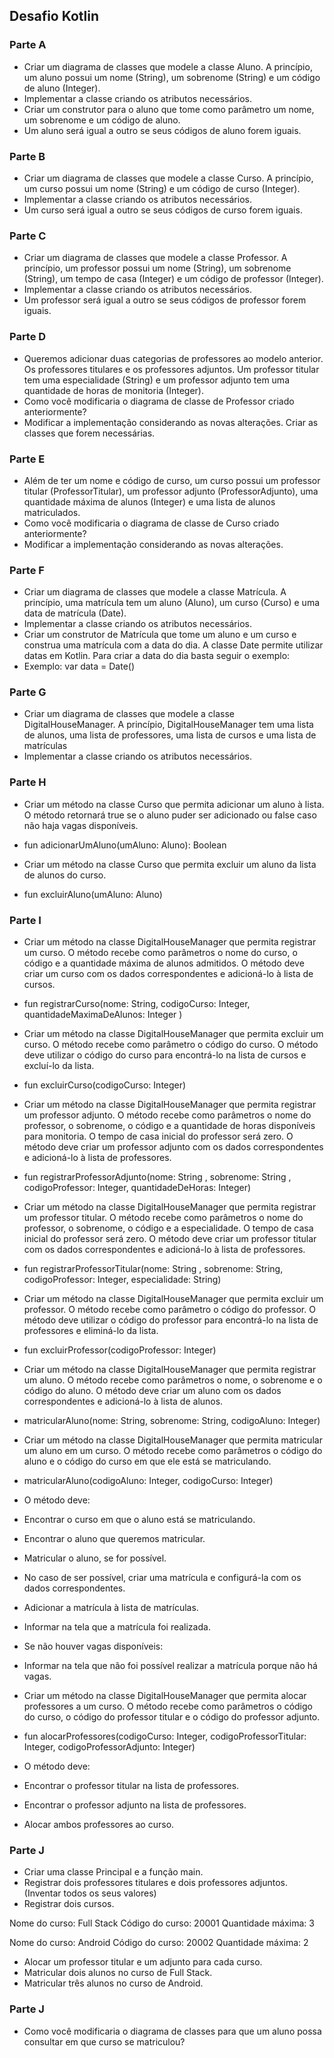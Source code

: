 ## Desafio Kotlin

### Parte A
- Criar um diagrama de classes que modele a classe Aluno. A princípio, um aluno possui um nome (String), um sobrenome (String) e um código de aluno (Integer).
- Implementar a classe criando os atributos necessários.
- Criar um construtor para o aluno que tome como parâmetro um nome, um sobrenome e um código de aluno.
- Um aluno será igual a outro se seus códigos de aluno forem iguais.

### Parte B
- Criar um diagrama de classes que modele a classe Curso.  A princípio, um curso possui um nome (String) e um código de curso (Integer).
- Implementar a classe criando os atributos necessários.
- Um curso será igual a outro se seus códigos de curso forem iguais.

### Parte C
- Criar um diagrama de classes que modele a classe Professor.  A princípio, um professor possui um nome (String), um sobrenome (String), um tempo de casa (Integer) e um código de professor (Integer).
- Implementar a classe criando os atributos necessários.
- Um professor será igual a outro se seus códigos de professor forem iguais.

### Parte D
- Queremos adicionar duas categorias de professores ao modelo anterior. Os professores titulares e os professores adjuntos. Um professor titular tem uma especialidade (String) e um professor adjunto tem uma quantidade de horas de monitoria (Integer).  
- Como você modificaria o diagrama de classe de Professor criado anteriormente?
- Modificar a implementação considerando as novas alterações. Criar as classes que forem necessárias.

### Parte E
- Além de ter um nome e código de curso, um curso possui um professor titular (ProfessorTitular), um professor adjunto (ProfessorAdjunto), uma quantidade máxima de alunos (Integer) e uma lista de alunos matriculados. 
- Como você modificaria o diagrama de classe de Curso criado anteriormente?
- Modificar a implementação considerando as novas alterações.

### Parte F
- Criar um diagrama de classes que modele a classe Matrícula. A princípio, uma matrícula tem um aluno (Aluno), um curso (Curso) e uma data de matrícula (Date).
- Implementar a classe criando os atributos necessários.
- Criar um construtor de Matrícula que tome um aluno e um curso e construa uma matrícula com a data do dia. A classe Date permite utilizar datas em Kotlin. Para criar a data do dia basta seguir o exemplo:
- Exemplo: var data = Date()

### Parte G
- Criar um diagrama de classes que modele a classe DigitalHouseManager. A princípio, DigitalHouseManager tem uma lista de alunos, uma lista de professores, uma lista de cursos e uma lista de matrículas
- Implementar a classe criando os atributos necessários.

### Parte H
- Criar um método na classe Curso que permita adicionar um aluno à lista. O método retornará true se o aluno puder ser adicionado ou false caso não haja vagas disponíveis.
- fun adicionarUmAluno(umAluno: Aluno): Boolean

- Criar um método na classe Curso que permita excluir um aluno da lista de alunos do curso.
- fun excluirAluno(umAluno: Aluno)

### Parte I
- Criar um método na classe DigitalHouseManager que permita registrar um curso. O método recebe como parâmetros o nome do curso, o código e a quantidade máxima de alunos admitidos. O método deve criar um curso com os dados correspondentes e adicioná-lo à lista de cursos.
- fun registrarCurso(nome: String, codigoCurso: Integer, quantidadeMaximaDeAlunos: Integer )

- Criar um método na classe DigitalHouseManager que permita excluir um curso. O método recebe como parâmetro o código do curso. O método deve utilizar o código do curso para encontrá-lo na lista de cursos e excluí-lo da lista. 
- fun excluirCurso(codigoCurso: Integer)

- Criar um método na classe DigitalHouseManager que permita registrar um professor adjunto. O método recebe como parâmetros o nome do professor, o sobrenome, o código e a quantidade de horas disponíveis para monitoria. O tempo de casa inicial do professor será zero. O método deve criar um professor adjunto com os dados correspondentes e adicioná-lo à lista de professores.
- fun registrarProfessorAdjunto(nome: String , sobrenome: String , codigoProfessor: Integer, quantidadeDeHoras: Integer)

- Criar um método na classe DigitalHouseManager que permita registrar um professor titular. O método recebe como parâmetros o nome do professor, o sobrenome, o código e a especialidade. O tempo de casa inicial do professor será zero. O método deve criar um professor titular com os dados correspondentes e adicioná-lo à lista de professores.
- fun registrarProfessorTitular(nome: String , sobrenome: String, codigoProfessor: Integer, especialidade: String)

- Criar um método na classe DigitalHouseManager que permita excluir um professor.  O método recebe como parâmetro o código do professor. O método deve utilizar o código do professor para encontrá-lo na lista de professores e eliminá-lo da lista. 
- fun excluirProfessor(codigoProfessor: Integer)

- Criar um método na classe DigitalHouseManager que permita registrar um aluno. O método recebe como parâmetros o nome, o sobrenome e o código do aluno. O método deve criar um aluno com os dados correspondentes e adicioná-lo à lista de alunos.
- matricularAluno(nome: String, sobrenome: String, codigoAluno: Integer)

- Criar um método na classe DigitalHouseManager que permita matricular um aluno em um curso. O método recebe como parâmetros o código do aluno e o código do curso em que ele está se matriculando. 
- matricularAluno(codigoAluno: Integer, codigoCurso:  Integer)

- O método deve:
- Encontrar o curso em que o aluno está se matriculando.
- Encontrar o aluno que queremos matricular.
- Matricular o aluno, se for possível.
- No caso de ser possível, criar uma matrícula e configurá-la com os dados correspondentes.
- Adicionar a matrícula à lista de matrículas.
- Informar na tela que a matrícula foi realizada.
- Se não houver vagas disponíveis:
- Informar na tela que não foi possível realizar a matrícula porque não há vagas.

- Criar um método na classe DigitalHouseManager que permita alocar professores a um curso. O método recebe como parâmetros o código do curso, o código do professor titular e o código do professor adjunto.
- fun alocarProfessores(codigoCurso: Integer, codigoProfessorTitular:  Integer, codigoProfessorAdjunto: Integer)

- O método deve:
- Encontrar o professor titular na lista de professores.
- Encontrar o professor adjunto na lista de professores.
- Alocar ambos professores ao curso.

### Parte J
- Criar uma classe Principal e a função main.
- Registrar dois professores titulares e dois professores adjuntos. (Inventar todos os seus valores)
- Registrar dois cursos.

Nome do curso: 	Full Stack 
Código do curso: 	20001
Quantidade máxima:     	3

Nome do curso: 	Android 
Código do curso: 	20002
Quantidade máxima:     	2


- Alocar um professor titular e um adjunto para cada curso.
- Matricular dois alunos no curso de Full Stack.
- Matricular três alunos no curso de Android.

### Parte J
- Como você modificaria o diagrama de classes para que um aluno possa consultar em que curso se matriculou?
